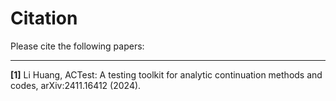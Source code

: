 # Citation

Please cite the following papers:

---

**[1]** Li Huang, ACTest: A testing toolkit for analytic continuation methods and codes, arXiv:2411.16412 (2024).
